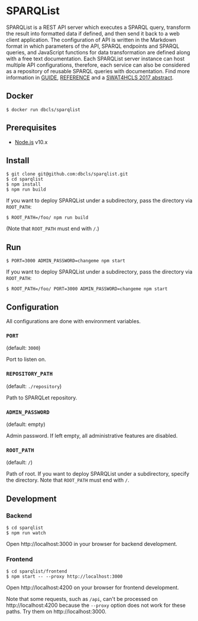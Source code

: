 # SPARQList

SPARQList is a REST API server which executes a SPARQL query, transform the result into formatted data if defined, and then send it back to a web client application. The configuration of API is written in the Markdown format in which parameters of the API, SPARQL endpoints and SPARQL queries, and JavaScript functions for data transformation are defined along with a free text documentation. Each SPARQList server instance can host multiple API configurations, therefore, each service can also be considered as a repository of reusable SPARQL queries with documentation. Find more information in [GUIDE](doc/GUIDE.md), [REFERENCE](doc/REFERENCE.md) and a [SWAT4HCLS 2017 abstract](http://ceur-ws.org/Vol-2042/paper47.pdf).

## Docker

    $ docker run dbcls/sparqlist

## Prerequisites

* [Node.js](https://nodejs.org/) v10.x

## Install

    $ git clone git@github.com:dbcls/sparqlist.git
    $ cd sparqlist
    $ npm install
    $ npm run build

If you want to deploy SPARQList under a subdirectory, pass the directory via `ROOT_PATH`:

    $ ROOT_PATH=/foo/ npm run build

(Note that `ROOT_PATH` must end with `/`.)

## Run

    $ PORT=3000 ADMIN_PASSWORD=changeme npm start

If you want to deploy SPARQList under a subdirectory, pass the directory via `ROOT_PATH`:

    $ ROOT_PATH=/foo/ PORT=3000 ADMIN_PASSWORD=changeme npm start

## Configuration

All configurations are done with environment variables.

### `PORT`

(default: `3000`)

Port to listen on.

### `REPOSITORY_PATH`

(default: `./repository`)

Path to SPARQLet repository.

### `ADMIN_PASSWORD`

(default: empty)

Admin password. If left empty, all administrative features are disabled.

### `ROOT_PATH`

(default: `/`)

Path of root. If you want to deploy SPARQList under a subdirectory, specify the directory. Note that `ROOT_PATH` must end with `/`.

## Development

### Backend

    $ cd sparqlist
    $ npm run watch

Open http://localhost:3000 in your browser for backend development.

### Frontend

    $ cd sparqlist/frontend
    $ npm start -- --proxy http://localhost:3000

Open http://localhost:4200 on your browser for frontend development.

Note that some requests, such as `/api`, can't be processed on http://localhost:4200 because the `--proxy` option does not work for these paths. Try them on http://localhost:3000.
